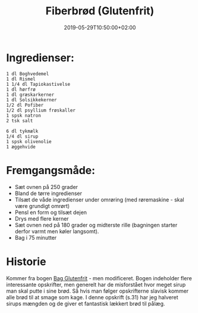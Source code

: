 ﻿---
title: "Fiberbrød (Glutenfrit)"
date: 2019-05-29T10:50:00+02:00
draft: false
---
# Ingredienser:

	1 dl Boghvedemel
	1 dl Rismel
	1 1/4 dl Tapiokastivelse
	1 dl hørfrø
	1 dl græskarkerner
	1 dl Solsikkekerner
	1/2 dl Pofiber
	1/2 dl psyllium frøskaller
	1 spsk natron
	2 tsk salt
	
	6 dl tykmælk
	1/4 dl sirup
	1 spsk olivenolie
	1 æggehvide

# Fremgangsmåde:

* Sæt ovnen på 250 grader
* Bland de tørre ingredienser
* Tilsæt de våde ingredienser under omrøring (med røremaskine - skal være grundigt omrørt)
* Pensl en form og tilsæt dejen
* Drys med flere kerner
* Sæt ovnen ned på 180 grader og midterste rille (bagningen starter derfor varmt men køler langsomt).
* Bag i 75 minutter


# Historie

Kommer fra bogen [Bag Glutenfrit](https://www.saxo.com/dk/bag-glutenfrit_karin-moberg_indbundet_9788702155556?gclid=CjwKCAjw27jnBRBuEiwAdjQXDPHrQHIy8w2SVfDfTdli9b3mTA8afV9FVLQaqA3sug0x2uVl_t_-ExoCPMMQAvD_BwE) - men modificeret. Bogen indeholder flere interessante opskrifter, men generelt har de misforstået hvor meget sirup man skal putte i sine brød. Så hvis man følger opskrifterne slavisk kommer alle brød til at smage som kage. I denne opskrift (s.31) har jeg halveret sirups mængden og de giver et fantastisk lækkert brød til pålæg.
